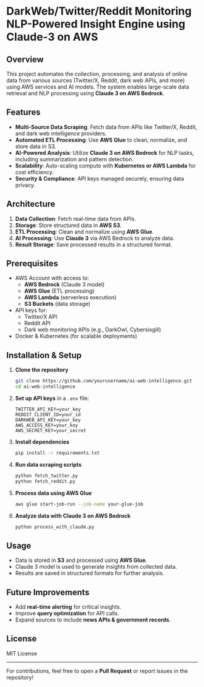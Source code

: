 # DarkWeb/Twitter/Reddit Monitoring NLP-Powered Insight Engine using Claude-3 on AWS

## Overview

This project automates the collection, processing, and analysis of online data from various sources (Twitter/X, Reddit, dark web APIs, and more) using AWS services and AI models. The system enables large-scale data retrieval and NLP processing using **Claude 3 on AWS Bedrock**.

## Features

- **Multi-Source Data Scraping**: Fetch data from APIs like Twitter/X, Reddit, and dark web intelligence providers.
- **Automated ETL Processing**: Use **AWS Glue** to clean, normalize, and store data in S3.
- **AI-Powered Analysis**: Utilize **Claude 3 on AWS Bedrock** for NLP tasks, including summarization and pattern detection.
- **Scalability**: Auto-scaling compute with **Kubernetes or AWS Lambda** for cost efficiency.
- **Security & Compliance**: API keys managed securely, ensuring data privacy.

## Architecture

1. **Data Collection**: Fetch real-time data from APIs.
2. **Storage**: Store structured data in **AWS S3**.
3. **ETL Processing**: Clean and normalize using **AWS Glue**.
4. **AI Processing**: Use **Claude 3** via AWS Bedrock to analyze data.
5. **Result Storage**: Save processed results in a structured format.

## Prerequisites

- AWS Account with access to:
  - **AWS Bedrock** (Claude 3 model)
  - **AWS Glue** (ETL processing)
  - **AWS Lambda** (serverless execution)
  - **S3 Buckets** (data storage)
- API keys for:
  - Twitter/X API
  - Reddit API
  - Dark web monitoring APIs (e.g., DarkOwl, Cybersixgill)
- Docker & Kubernetes (for scalable deployments)

## Installation & Setup

1. **Clone the repository**

   ```bash
   git clone https://github.com/yourusername/ai-web-intelligence.git
   cd ai-web-intelligence
   ```

2. **Set up API keys** in a `.env` file:

   ```
   TWITTER_API_KEY=your_key
   REDDIT_CLIENT_ID=your_id
   DARKWEB_API_KEY=your_key
   AWS_ACCESS_KEY=your_key
   AWS_SECRET_KEY=your_secret
   ```

3. **Install dependencies**

   ```bash
   pip install -r requirements.txt
   ```

4. **Run data scraping scripts**

   ```bash
   python fetch_twitter.py
   python fetch_reddit.py
   ```

5. **Process data using AWS Glue**

   ```bash
   aws glue start-job-run --job-name your-glue-job
   ```

6. **Analyze data with Claude 3 on AWS Bedrock**

   ```bash
   python process_with_claude.py
   ```

## Usage

- Data is stored in **S3** and processed using **AWS Glue**.
- Claude 3 model is used to generate insights from collected data.
- Results are saved in structured formats for further analysis.

## Future Improvements

- Add **real-time alerting** for critical insights.
- Improve **query optimization** for API calls.
- Expand sources to include **news APIs & government records**.

## License

MIT License

---

For contributions, feel free to open a **Pull Request** or report issues in the repository!
